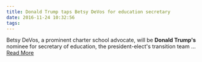 ```yaml
---
title: Donald Trump taps Betsy DeVos for education secretary
date: 2016-11-24 10:32:56
tags:
---
```

Betsy DeVos, a prominent charter school advocate, will be <b>Donald Trump&#39;s</b> nominee for secretary of education, the president-elect&#39;s transition team&nbsp;...
[Read More](http://www.cbsnews.com/news/donald-trump-taps-betsy-devos-for-education-secretary/)